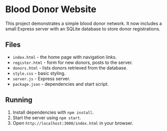 # Blood Donor Website

This project demonstrates a simple blood donor network. It now includes a small
Express server with an SQLite database to store donor registrations.

## Files
- `index.html` - the home page with navigation links.
- `register.html` - form for new donors, posts to the server.
- `donors.html` - lists donors retrieved from the database.
- `style.css` - basic styling.
- `server.js` - Express server.
- `package.json` - dependencies and start script.

## Running
1. Install dependencies with `npm install`.
2. Start the server using `npm start`.
3. Open `http://localhost:3000/index.html` in your browser.

